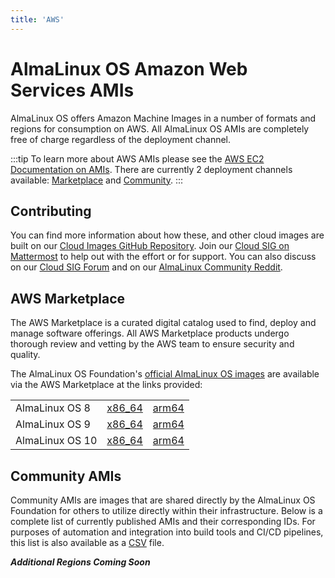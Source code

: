 ```yaml
---
title: 'AWS'
---
```

# AlmaLinux OS Amazon Web Services AMIs

AlmaLinux OS offers Amazon Machine Images in a number of formats and regions for consumption on AWS. All AlmaLinux OS AMIs are completely free of charge regardless of the deployment channel. 

:::tip
To learn more about AWS AMIs please see the [AWS EC2 Documentation on AMIs](https://docs.aws.amazon.com/AWSEC2/latest/UserGuide/AMIs.html). There are currently 2 deployment channels available: [Marketplace](#aws-marketplace) and [Community](#community-amis).
:::

## Contributing
You can find more information about how these, and other cloud images are built on our [Cloud Images GitHub Repository](https://github.com/AlmaLinux/cloud-images). Join our [Cloud SIG on Mattermost](https://chat.almalinux.org/almalinux/channels/sigcloud) to help out with the effort or for support. You can also discuss on our [Cloud SIG Forum](https://forums.almalinux.org/c/sigs/cloud-sig/10) and on our [AlmaLinux Community Reddit](https://www.reddit.com/r/AlmaLinux).

## AWS Marketplace
The AWS Marketplace is a curated digital catalog used to find, deploy and manage software offerings. All AWS Marketplace products undergo thorough review and vetting by the AWS team to ensure security and quality.

The AlmaLinux OS Foundation's [official AlmaLinux OS images](https://aws.amazon.com/marketplace/seller-profile?id=529d1014-352c-4bed-8b63-6120e4bd3342) are available via the AWS Marketplace at the links provided:

|     |     |     |
| --- | --- | --- |
| AlmaLinux OS 8 | [x86_64](https://aws.amazon.com/marketplace/pp/prodview-mku4y3g4sjrye) | [arm64](https://aws.amazon.com/marketplace/pp/prodview-zgsymdwitnxmm) |
| AlmaLinux OS 9 | [x86_64](https://aws.amazon.com/marketplace/pp/prodview-ykmb6re2rcouy) | [arm64](https://aws.amazon.com/marketplace/pp/prodview-pvttztrj2uzjk) |
| AlmaLinux OS 10 | [x86_64](https://aws.amazon.com/marketplace/pp/prodview-tommf6drdxv4w) | [arm64](https://aws.amazon.com/marketplace/pp/prodview-kh5sf2hbb7rnw) |

## Community AMIs

Community AMIs are images that are shared directly by the AlmaLinux OS Foundation for others to utilize directly within their infrastructure. Below is a complete list of currently published AMIs and their corresponding IDs. For purposes of automation and integration into build tools and CI/CD pipelines, this list is also available as a [CSV](https://wiki.almalinux.org/ci-data/aws_amis.csv) file.

***Additional Regions Coming Soon***

<Content :page-key="$site.pages.find(p => p.path === '/cloud/AWS_AMIS.html').key"/>
